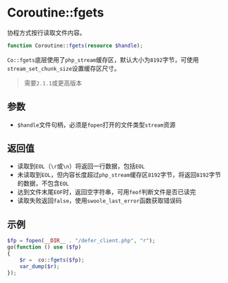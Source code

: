 # Coroutine::fgets

协程方式按行读取文件内容。
```php
function Coroutine::fgets(resource $handle);
```
`Co::fgets`底层使用了`php_stream`缓存区，默认大小为`8192`字节，可使用`stream_set_chunk_size`设置缓存区尺寸。

> 需要`2.1.1`或更高版本

参数
----
* `$handle`文件句柄，必须是`fopen`打开的文件类型`stream`资源

返回值
----
* 读取到`EOL`（`\r`或`\n`）将返回一行数据，包括`EOL`
* 未读取到`EOL`，但内容长度超过`php_stream`缓存区`8192`字节，将返回`8192`字节的数据，不包含`EOL`
* 达到文件末尾`EOF`时，返回空字符串，可用`feof`判断文件是否已读完
* 读取失败返回`false`，使用`swoole_last_error`函数获取错误码

示例
---
```php
$fp = fopen(__DIR__ . "/defer_client.php", "r");
go(function () use ($fp)
{
    $r =  co::fgets($fp);
    var_dump($r);
});
```